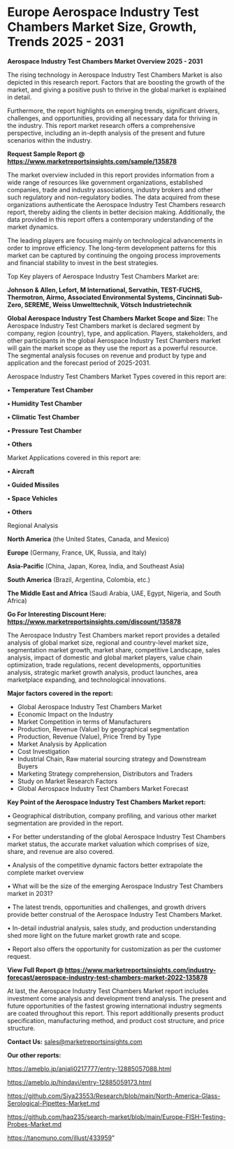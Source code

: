   # Europe Aerospace Industry Test Chambers Market Size, Growth, Trends 2025 - 2031

<Strong> Aerospace Industry Test Chambers Market Overview 2025 - 2031</strong>

The rising technology in Aerospace Industry Test Chambers Market is also depicted in this research report. Factors that are boosting the growth of the market, and giving a positive push to thrive in the global market is explained in detail.

Furthermore, the report highlights on emerging trends, significant drivers, challenges, and opportunities, providing all necessary data for thriving in the industry. This report market research offers a comprehensive perspective, including an in-depth analysis of the present and future scenarios within the industry.

<strong>Request Sample Report @ <a href=https://www.marketreportsinsights.com/sample/135878>https://www.marketreportsinsights.com/sample/135878</a></strong>

The market overview included in this report provides information from a wide range of resources like government organizations, established companies, trade and industry associations, industry brokers and other such regulatory and non-regulatory bodies. The data acquired from these organizations authenticate the Aerospace Industry Test Chambers research report, thereby aiding the clients in better decision making. Additionally, the data provided in this report offers a contemporary understanding of the market dynamics.

The leading players are focusing mainly on technological advancements in order to improve efficiency. The long-term development patterns for this market can be captured by continuing the ongoing process improvements and financial stability to invest in the best strategies.

Top Key players of Aerospace Industry Test Chambers Market are:

<strong>Johnson & Allen, Lefort, M International, Servathin, TEST-FUCHS, Thermotron, Airmo, Associated Environmental Systems, Cincinnati Sub-Zero, SEREME, Weiss Umwelttechnik, Vötsch Industrietechnik</strong>

<strong><b>Global Aerospace Industry Test Chambers Market Scope and Size:</b></strong>
The Aerospace Industry Test Chambers market is declared segment by company, region (country), type, and application. Players, stakeholders, and other participants in the global Aerospace Industry Test Chambers market will gain the market scope as they use the report as a powerful resource. The segmental analysis focuses on revenue and product by type and application and the forecast period of 2025-2031.

Aerospace Industry Test Chambers Market Types covered in this report are:

<strong>• Temperature Test Chamber

• Humidity Test Chamber

• Climatic Test Chamber

• Pressure Test Chamber

• Others</strong>

Market Applications covered in this report are:

<strong>• Aircraft

• Guided Missiles

• Space Vehicles

• Others</strong> 

Regional Analysis

<strong>North America</strong> (the United States, Canada, and Mexico)

<strong>Europe</strong> (Germany, France, UK, Russia, and Italy)

<strong>Asia-Pacific</strong> (China, Japan, Korea, India, and Southeast Asia)

<strong>South America</strong> (Brazil, Argentina, Colombia, etc.)

<strong>The Middle East and Africa</strong> (Saudi Arabia, UAE, Egypt, Nigeria, and South Africa)

<strong>Go For Interesting Discount Here: <a href=https://www.marketreportsinsights.com/discount/135878>https://www.marketreportsinsights.com/discount/135878</a></strong>

The Aerospace Industry Test Chambers market report provides a detailed analysis of global market size, regional and country-level market size, segmentation market growth, market share, competitive Landscape, sales analysis, impact of domestic and global market players, value chain optimization, trade regulations, recent developments, opportunities analysis, strategic market growth analysis, product launches, area marketplace expanding, and technological innovations.

<strong><b>Major factors covered in the report:</b></strong>
<ul>
  <li>Global Aerospace Industry Test Chambers Market </li>
  <li>Economic Impact on the Industry</li>
  <li>Market Competition in terms of Manufacturers</li>
  <li>Production, Revenue (Value) by geographical segmentation</li>
  <li>Production, Revenue (Value), Price Trend by Type</li>
  <li>Market Analysis by Application</li>
  <li>Cost Investigation</li>
  <li>Industrial Chain, Raw material sourcing strategy and Downstream Buyers</li>
  <li>Marketing Strategy comprehension, Distributors and Traders</li>
  <li>Study on Market Research Factors</li>
  <li>Global Aerospace Industry Test Chambers Market Forecast</li>
</ul>

<strong><b>Key Point of the Aerospace Industry Test Chambers Market report:</b></strong>

• Geographical distribution, company profiling, and various other market segmentation are provided in the report.

• For better understanding of the global Aerospace Industry Test Chambers market status, the accurate market valuation which comprises of size, share, and revenue are also covered.

• Analysis of the competitive dynamic factors better extrapolate the complete market overview

• What will be the size of the emerging Aerospace Industry Test Chambers market in 2031?

• The latest trends, opportunities and challenges, and growth drivers provide better construal of the Aerospace Industry Test Chambers Market.

• In-detail industrial analysis, sales study, and production understanding shed more light on the future market growth rate and scope.

• Report also offers the opportunity for customization as per the customer request.

<strong><b>View Full Report @ <a href=https://www.marketreportsinsights.com/industry-forecast/aerospace-industry-test-chambers-market-2022-135878>https://www.marketreportsinsights.com/industry-forecast/aerospace-industry-test-chambers-market-2022-135878</a></b></strong>


At last, the Aerospace Industry Test Chambers Market report includes investment come analysis and development trend analysis. The present and future opportunities of the fastest growing international industry segments are coated throughout this report. This report additionally presents product specification, manufacturing method, and product cost structure, and price structure.

<strong>Contact Us:</strong>
sales@marketreportsinsights.com

<strong>Our other reports:</strong>

<a href=https://ameblo.jp/anjali0217777/entry-12885057088.html>https://ameblo.jp/anjali0217777/entry-12885057088.html</a>

<a href=https://ameblo.jp/hindavi/entry-12885059173.html>https://ameblo.jp/hindavi/entry-12885059173.html</a>

<a href=https://github.com/Siya23553/Research/blob/main/North-America-Glass-Serological-Pipettes-Market.md>https://github.com/Siya23553/Research/blob/main/North-America-Glass-Serological-Pipettes-Market.md</a>

<a href=https://github.com/haq235/search-market/blob/main/Europe-FISH-Testing-Probes-Market.md>https://github.com/haq235/search-market/blob/main/Europe-FISH-Testing-Probes-Market.md</a>

<a href=https://tanomuno.com/illust/433959>https://tanomuno.com/illust/433959</a>"
